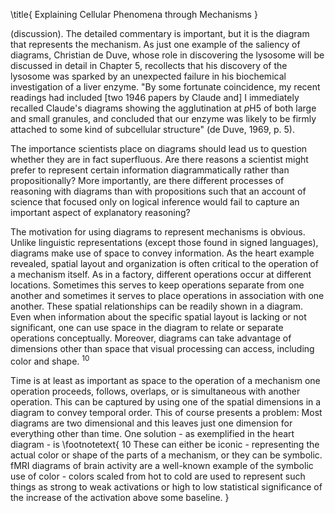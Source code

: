 \title{
Explaining Cellular Phenomena through Mechanisms
}

(discussion). The detailed commentary is important, but it is the diagram that represents the mechanism. As just one example of the saliency of diagrams, Christian de Duve, whose role in discovering the lysosome will be discussed in detail in Chapter 5, recollects that his discovery of the lysosome was sparked by an unexpected failure in his biochemical investigation of a liver enzyme. "By some fortunate coincidence, my recent readings had included [two 1946 papers by Claude and] I immediately recalled Claude's diagrams showing the agglutination at $p \mathrm{H} 5$ of both large and small granules, and concluded that our enzyme was likely to be firmly attached to some kind of subcellular structure" (de Duve, 1969, p. 5).

The importance scientists place on diagrams should lead us to question whether they are in fact superfluous. Are there reasons a scientist might prefer to represent certain information diagrammatically rather than propositionally? More importantly, are there different processes of reasoning with diagrams than with propositions such that an account of science that focused only on logical inference would fail to capture an important aspect of explanatory reasoning?

The motivation for using diagrams to represent mechanisms is obvious. Unlike linguistic representations (except those found in signed languages), diagrams make use of space to convey information. As the heart example revealed, spatial layout and organization is often critical to the operation of a mechanism itself. As in a factory, different operations occur at different locations. Sometimes this serves to keep operations separate from one another and sometimes it serves to place operations in association with one another. These spatial relationships can be readily shown in a diagram. Even when information about the specific spatial layout is lacking or not significant, one can use space in the diagram to relate or separate operations conceptually. Moreover, diagrams can take advantage of dimensions other than space that visual processing can access, including color and shape. ${ }^{10}$

Time is at least as important as space to the operation of a mechanism one operation proceeds, follows, overlaps, or is simultaneous with another operation. This can be captured by using one of the spatial dimensions in a diagram to convey temporal order. This of course presents a problem: Most diagrams are two dimensional and this leaves just one dimension for everything other than time. One solution - as exemplified in the heart diagram - is
\footnotetext{
10 These can either be iconic - representing the actual color or shape of the parts of a mechanism, or they can be symbolic. fMRI diagrams of brain activity are a well-known example of the symbolic use of color - colors scaled from hot to cold are used to represent such things as strong to weak activations or high to low statistical significance of the increase of the activation above some baseline.
}